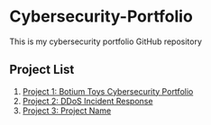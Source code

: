 # Cybersecurity-Portfolio
This is my cybersecurity portfolio GitHub repository  



## Project List

1. [Project 1: Botium Toys Cybersecurity Portfolio](https://github.com/yasirusman85/Cybersecurity-Portfolio/tree/Botium-Toys-Cybersecurity-Portfolio)
2. [Project 2: DDoS Incident Response](https://github.com/yasirusman85/Cybersecurity-Portfolio/tree/Using-the-NIST-Cybersecurity-Framework-to-respond-to-a-security-incident)
3. [Project 3: Project Name](./project-3/README.md)



